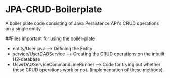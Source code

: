 # JPA-CRUD-Boilerplate
A boiler plate code consisting of Java Persistence API's CRUD operations on a single entity

##Files important for using the boiler-plate

- entity/User.java --> Defining the Entity
- service/UserDAOService --> Creating the CRUD operations on the inbuilt H2-database
- UswrDAOServiceCommandLineRunner --> Code for trying out whether these CRUD operations work or not. (Implementation of these methods).

